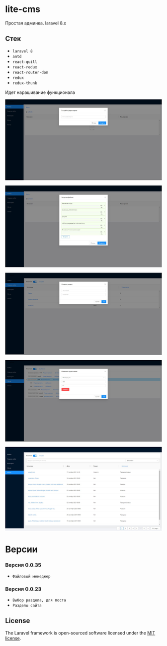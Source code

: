 # lite-cms

Простая админка. laravel 8.x

## Стек 
* `laravel 8`
* `antd`
* `react-quill`	
* `react-redux`	
* `react-router-dom`
* `redux`	
* `redux-thunk`

Идет нарашивание функционала

![alt text](/assets/1.JPG)

![alt text](/assets/2.JPG)

![alt text](/assets/3.JPG)

![alt text](/assets/4.JPG)

![alt text](/assets/5.JPG)


# Версии

### Версия 0.0.35

* `Файловый менеджер`

### Версия 0.0.23

* `Выбор раздела, для поста`
* `Разделы сайта`	


## License

The Laravel framework is open-sourced software licensed under the [MIT license](https://opensource.org/licenses/MIT).

